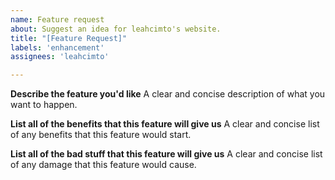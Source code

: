 ```yaml
---
name: Feature request
about: Suggest an idea for leahcimto's website.
title: "[Feature Request]"
labels: 'enhancement'
assignees: 'leahcimto'

---
```


**Describe the feature you'd like**
A clear and concise description of what you want to happen.

**List all of the benefits that this feature will give us**
A clear and concise list of any benefits that this feature would start.

**List all of the bad stuff that this feature will give us**
A clear and concise list of any damage that this feature would cause.
